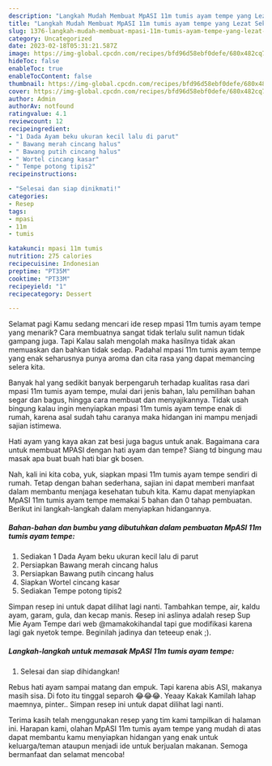 ```yaml
---
description: "Langkah Mudah Membuat MpASI 11m tumis ayam tempe yang Lezat Sekali}"
title: "Langkah Mudah Membuat MpASI 11m tumis ayam tempe yang Lezat Sekali}"
slug: 1376-langkah-mudah-membuat-mpasi-11m-tumis-ayam-tempe-yang-lezat-sekali
category: Uncategorized
date: 2023-02-18T05:31:21.587Z
image: https://img-global.cpcdn.com/recipes/bfd96d58ebf0defe/680x482cq70/mpasi-11m-tumis-ayam-tempe-foto-resep-utama.jpg
hideToc: false
enableToc: true
enableTocContent: false
thumbnail: https://img-global.cpcdn.com/recipes/bfd96d58ebf0defe/680x482cq70/mpasi-11m-tumis-ayam-tempe-foto-resep-utama.jpg
cover: https://img-global.cpcdn.com/recipes/bfd96d58ebf0defe/680x482cq70/mpasi-11m-tumis-ayam-tempe-foto-resep-utama.jpg
author: Admin
authorAv: notfound
ratingvalue: 4.1
reviewcount: 12
recipeingredient:
- "1 Dada Ayam beku ukuran kecil lalu di parut"
- " Bawang merah cincang halus"
- " Bawang putih cincang halus"
- " Wortel cincang kasar"
- " Tempe potong tipis2"
recipeinstructions:

- "Selesai dan siap dinikmati!"
categories:
- Resep
tags:
- mpasi
- 11m
- tumis

katakunci: mpasi 11m tumis 
nutrition: 275 calories
recipecuisine: Indonesian
preptime: "PT35M"
cooktime: "PT33M"
recipeyield: "1"
recipecategory: Dessert

---
```



Selamat pagi Kamu sedang mencari ide resep mpasi 11m tumis ayam tempe yang menarik? Cara membuatnya sangat tidak terlalu sulit namun tidak gampang juga. Tapi Kalau salah mengolah maka hasilnya tidak akan memuaskan dan bahkan tidak sedap. Padahal mpasi 11m tumis ayam tempe yang enak seharusnya punya aroma dan cita rasa yang dapat memancing selera kita.


Banyak hal yang sedikit banyak berpengaruh terhadap kualitas rasa dari mpasi 11m tumis ayam tempe, mulai dari jenis bahan, lalu pemilihan bahan segar dan bagus, hingga cara membuat dan menyajikannya. Tidak usah bingung kalau ingin menyiapkan mpasi 11m tumis ayam tempe enak di rumah, karena asal sudah tahu caranya maka hidangan ini mampu menjadi sajian istimewa.

Hati ayam yang kaya akan zat besi juga bagus untuk anak. Bagaimana cara untuk membuat MPASI dengan hati ayam dan tempe? Siang td bingung mau masak apa buat buah hati biar gk bosen.


Nah, kali ini kita coba, yuk, siapkan mpasi 11m tumis ayam tempe sendiri di rumah. Tetap dengan bahan sederhana, sajian ini dapat memberi manfaat dalam membantu menjaga kesehatan tubuh kita. Kamu dapat menyiapkan MpASI 11m tumis ayam tempe memakai 5 bahan dan 0 tahap pembuatan. Berikut ini langkah-langkah dalam menyiapkan hidangannya.

<!--inarticleads1-->

##### Bahan-bahan dan bumbu yang dibutuhkan dalam pembuatan MpASI 11m tumis ayam tempe:

1. Sediakan 1 Dada Ayam beku ukuran kecil lalu di parut
1. Persiapkan  Bawang merah cincang halus
1. Persiapkan  Bawang putih cincang halus
1. Siapkan  Wortel cincang kasar
1. Sediakan  Tempe potong tipis2


Simpan resep ini untuk dapat dilihat lagi nanti. Tambahkan tempe, air, kaldu ayam, garam, gula, dan kecap manis. Resep ini aslinya adalah resep Sup Mie Ayam Tempe dari web @mamakokihandal tapi gue modifikasi karena lagi gak nyetok tempe. Beginilah jadinya dan teteeup enak ;). 

<!--inarticleads2-->

##### Langkah-langkah untuk memasak MpASI 11m tumis ayam tempe:


1. Selesai dan siap dihidangkan!

Rebus hati ayam sampai matang dan empuk. Tapi karena abis ASI, makanya masih sisa. Di foto itu tinggal separoh 😂😂😂. Yeaay Kakak Kamilah lahap maemnya, pinter.. Simpan resep ini untuk dapat dilihat lagi nanti. 

Terima kasih telah menggunakan resep yang tim kami tampilkan di halaman ini. Harapan kami, olahan MpASI 11m tumis ayam tempe yang mudah di atas dapat membantu kamu menyiapkan hidangan yang enak untuk keluarga/teman ataupun menjadi ide untuk berjualan makanan. Semoga bermanfaat dan selamat mencoba!
